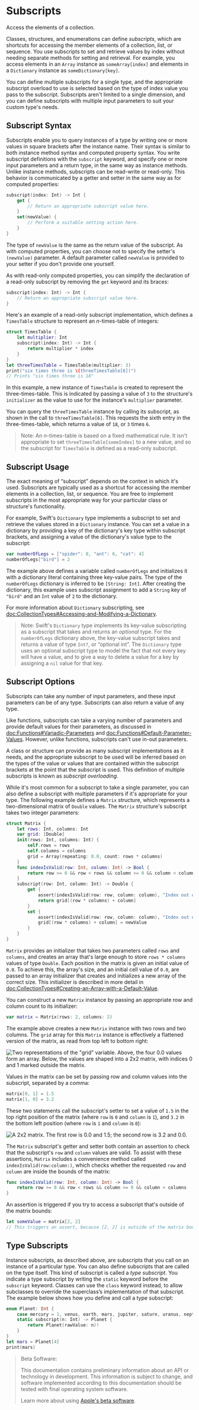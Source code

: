 # Subscripts

Access the elements of a collection.

Classes, structures, and enumerations can define *subscripts*,
which are shortcuts for accessing the member elements of a collection, list, or sequence.
You use subscripts to set and retrieve values by index without needing
separate methods for setting and retrieval.
For example, you access elements in an `Array` instance as `someArray[index]`
and elements in a `Dictionary` instance as `someDictionary[key]`.

You can define multiple subscripts for a single type,
and the appropriate subscript overload to use is selected
based on the type of index value you pass to the subscript.
Subscripts aren't limited to a single dimension,
and you can define subscripts with multiple input parameters
to suit your custom type's needs.

<!--
  TODO: this chapter should provide an example of subscripting an enumeration,
  as per Joe Groff's example from rdar://16555559.
-->

## Subscript Syntax

Subscripts enable you to query instances of a type
by writing one or more values in square brackets after the instance name.
Their syntax is similar to both instance method syntax and computed property syntax.
You write subscript definitions with the `subscript` keyword,
and specify one or more input parameters and a return type,
in the same way as instance methods.
Unlike instance methods, subscripts can be read-write or read-only.
This behavior is communicated by a getter and setter
in the same way as for computed properties:

```swift
subscript(index: Int) -> Int {
    get {
        // Return an appropriate subscript value here.
    }
    set(newValue) {
        // Perform a suitable setting action here.
    }
}
```

<!--
  - test: `subscriptSyntax`

  ```swifttest
  >> class Test1 {
  -> subscript(index: Int) -> Int {
        get {
           // Return an appropriate subscript value here.
  >>       return 1
        }
        set(newValue) {
           // Perform a suitable setting action here.
        }
     }
  >> }
  ```
-->

The type of `newValue` is the same as the return value of the subscript.
As with computed properties, you can choose not to specify
the setter's `(newValue)` parameter.
A default parameter called `newValue` is provided to your setter
if you don't provide one yourself.

As with read-only computed properties,
you can simplify the declaration of a read-only subscript
by removing the `get` keyword and its braces:

```swift
subscript(index: Int) -> Int {
    // Return an appropriate subscript value here.
}
```

<!--
  - test: `subscriptSyntax`

  ```swifttest
  >> class Test2 {
  -> subscript(index: Int) -> Int {
        // Return an appropriate subscript value here.
  >>    return 1
     }
  >> }
  ```
-->

Here's an example of a read-only subscript implementation,
which defines a `TimesTable` structure to represent an *n*-times-table of integers:

```swift
struct TimesTable {
    let multiplier: Int
    subscript(index: Int) -> Int {
        return multiplier * index
    }
}
let threeTimesTable = TimesTable(multiplier: 3)
print("six times three is \(threeTimesTable[6])")
// Prints "six times three is 18"
```

<!--
  - test: `timesTable`

  ```swifttest
  -> struct TimesTable {
        let multiplier: Int
        subscript(index: Int) -> Int {
           return multiplier * index
        }
     }
  -> let threeTimesTable = TimesTable(multiplier: 3)
  -> print("six times three is \(threeTimesTable[6])")
  <- six times three is 18
  ```
-->

In this example, a new instance of `TimesTable` is created
to represent the three-times-table.
This is indicated by passing a value of `3` to the structure's `initializer`
as the value to use for the instance's `multiplier` parameter.

You can query the `threeTimesTable` instance by calling its subscript,
as shown in the call to `threeTimesTable[6]`.
This requests the sixth entry in the three-times-table,
which returns a value of `18`, or `3` times `6`.

> Note: An *n*-times-table is based on a fixed mathematical rule.
> It isn't appropriate to set `threeTimesTable[someIndex]` to a new value,
> and so the subscript for `TimesTable` is defined as a read-only subscript.

## Subscript Usage

The exact meaning of “subscript” depends on the context in which it's used.
Subscripts are typically used as a shortcut for accessing
the member elements in a collection, list, or sequence.
You are free to implement subscripts in the most appropriate way for
your particular class or structure's functionality.

For example, Swift's `Dictionary` type implements a subscript
to set and retrieve the values stored in a `Dictionary` instance.
You can set a value in a dictionary
by providing a key of the dictionary's key type within subscript brackets,
and assigning a value of the dictionary's value type to the subscript:

```swift
var numberOfLegs = ["spider": 8, "ant": 6, "cat": 4]
numberOfLegs["bird"] = 2
```

<!--
  - test: `dictionarySubscript`

  ```swifttest
  -> var numberOfLegs = ["spider": 8, "ant": 6, "cat": 4]
  -> numberOfLegs["bird"] = 2
  ```
-->

The example above defines a variable called `numberOfLegs`
and initializes it with a dictionary literal containing three key-value pairs.
The type of the `numberOfLegs` dictionary is inferred to be `[String: Int]`.
After creating the dictionary,
this example uses subscript assignment to add
a `String` key of `"bird"` and an `Int` value of `2` to the dictionary.

For more information about `Dictionary` subscripting,
see <doc:CollectionTypes#Accessing-and-Modifying-a-Dictionary>.

> Note: Swift's `Dictionary` type implements its key-value subscripting
> as a subscript that takes and returns an *optional* type.
> For the `numberOfLegs` dictionary above,
> the key-value subscript takes and returns a value of type `Int?`,
> or “optional int”.
> The `Dictionary` type uses an optional subscript type to model the fact that
> not every key will have a value, and to give a way to delete a value for a key
> by assigning a `nil` value for that key.

## Subscript Options

Subscripts can take any number of input parameters,
and these input parameters can be of any type.
Subscripts can also return a value of any type.

Like functions,
subscripts can take a varying number of parameters
and provide default values for their parameters,
as discussed in <doc:Functions#Variadic-Parameters>
and <doc:Functions#Default-Parameter-Values>.
However, unlike functions,
subscripts can't use in-out parameters.

<!--
  - test: `subscripts-can-have-default-arguments`

  ```swifttest
  >> struct Subscriptable {
  >>     subscript(x: Int, y: Int = 0) -> Int {
  >>         return 100
  >>     }
  >> }
  >> let s = Subscriptable()
  >> print(s[0])
  << 100
  ```
-->

A class or structure can provide as many subscript implementations as it needs,
and the appropriate subscript to be used will be inferred based on
the types of the value or values that are contained within the subscript brackets
at the point that the subscript is used.
This definition of multiple subscripts is known as *subscript overloading*.

While it's most common for a subscript to take a single parameter,
you can also define a subscript with multiple parameters
if it's appropriate for your type.
The following example defines a `Matrix` structure,
which represents a two-dimensional matrix of `Double` values.
The `Matrix` structure's subscript takes two integer parameters:

```swift
struct Matrix {
    let rows: Int, columns: Int
    var grid: [Double]
    init(rows: Int, columns: Int) {
        self.rows = rows
        self.columns = columns
        grid = Array(repeating: 0.0, count: rows * columns)
    }
    func indexIsValid(row: Int, column: Int) -> Bool {
        return row >= 0 && row < rows && column >= 0 && column < columns
    }
    subscript(row: Int, column: Int) -> Double {
        get {
            assert(indexIsValid(row: row, column: column), "Index out of range")
            return grid[(row * columns) + column]
        }
        set {
            assert(indexIsValid(row: row, column: column), "Index out of range")
            grid[(row * columns) + column] = newValue
        }
    }
}
```

<!--
  - test: `matrixSubscript, matrixSubscriptAssert`

  ```swifttest
  -> struct Matrix {
        let rows: Int, columns: Int
        var grid: [Double]
        init(rows: Int, columns: Int) {
           self.rows = rows
           self.columns = columns
           grid = Array(repeating: 0.0, count: rows * columns)
        }
        func indexIsValid(row: Int, column: Int) -> Bool {
           return row >= 0 && row < rows && column >= 0 && column < columns
        }
        subscript(row: Int, column: Int) -> Double {
           get {
              assert(indexIsValid(row: row, column: column), "Index out of range")
              return grid[(row * columns) + column]
           }
           set {
              assert(indexIsValid(row: row, column: column), "Index out of range")
              grid[(row * columns) + column] = newValue
           }
        }
     }
  ```
-->

`Matrix` provides an initializer that takes two parameters called `rows` and `columns`,
and creates an array that's large enough to store `rows * columns` values of type `Double`.
Each position in the matrix is given an initial value of `0.0`.
To achieve this, the array's size, and an initial cell value of `0.0`,
are passed to an array initializer that creates and initializes a new array of the correct size.
This initializer is described in more detail
in <doc:CollectionTypes#Creating-an-Array-with-a-Default-Value>.

You can construct a new `Matrix` instance by passing
an appropriate row and column count to its initializer:

```swift
var matrix = Matrix(rows: 2, columns: 2)
```

<!--
  - test: `matrixSubscript, matrixSubscriptAssert`

  ```swifttest
  -> var matrix = Matrix(rows: 2, columns: 2)
  >> assert(matrix.grid == [0.0, 0.0, 0.0, 0.0])
  ```
-->

The example above creates a new `Matrix` instance with two rows and two columns.
The `grid` array for this `Matrix` instance
is effectively a flattened version of the matrix,
as read from top left to bottom right:

![Two representations of the "grid" variable. Above, the four 0.0 values form an array. Below, the values are shaped into a 2x2 matrix, with indices 0 and 1 marked outside the matrix.](subscriptMatrix01)

Values in the matrix can be set by passing row and column values into the subscript,
separated by a comma:

```swift
matrix[0, 1] = 1.5
matrix[1, 0] = 3.2
```

<!--
  - test: `matrixSubscript, matrixSubscriptAssert`

  ```swifttest
  -> matrix[0, 1] = 1.5
  >> print(matrix[0, 1])
  << 1.5
  -> matrix[1, 0] = 3.2
  >> print(matrix[1, 0])
  << 3.2
  ```
-->

These two statements call the subscript's setter to set
a value of `1.5` in the top right position of the matrix
(where `row` is `0` and `column` is `1`),
and `3.2` in the bottom left position
(where `row` is `1` and `column` is `0`):

![A 2x2 matrix.  The first row is 0.0 and 1.5; the second row is 3.2 and 0.0.](subscriptMatrix02)

The `Matrix` subscript's getter and setter both contain an assertion
to check that the subscript's  `row` and `column` values are valid.
To assist with these assertions,
`Matrix` includes a convenience method called `indexIsValid(row:column:)`,
which checks whether the requested `row` and `column`
are inside the bounds of the matrix:

```swift
func indexIsValid(row: Int, column: Int) -> Bool {
    return row >= 0 && row < rows && column >= 0 && column < columns
}
```

<!--
  - test: `matrixSubscript`

  ```swifttest
  >> var rows = 2
  >> var columns = 2
  -> func indexIsValid(row: Int, column: Int) -> Bool {
        return row >= 0 && row < rows && column >= 0 && column < columns
     }
  ```
-->

An assertion is triggered if you try to access a subscript
that's outside of the matrix bounds:

```swift
let someValue = matrix[2, 2]
// This triggers an assert, because [2, 2] is outside of the matrix bounds.
```

<!--
  - test: `matrixSubscriptAssert`

  ```swifttest
  -> let someValue = matrix[2, 2]
  xx assert
  // This triggers an assert, because [2, 2] is outside of the matrix bounds.
  ```
-->

## Type Subscripts

Instance subscripts, as described above,
are subscripts that you call on an instance of a particular type.
You can also define subscripts that are called on the type itself.
This kind of subscript is called a *type subscript*.
You indicate a type subscript
by writing the `static` keyword before the `subscript` keyword.
Classes can use the `class` keyword instead,
to allow subclasses to override the superclass’s implementation of that subscript.
The example below shows how you define and call a type subscript:

```swift
enum Planet: Int {
    case mercury = 1, venus, earth, mars, jupiter, saturn, uranus, neptune
    static subscript(n: Int) -> Planet {
        return Planet(rawValue: n)!
    }
}
let mars = Planet[4]
print(mars)
```

<!--
  - test: `static-subscript`

  ```swifttest
  -> enum Planet: Int {
        case mercury = 1, venus, earth, mars, jupiter, saturn, uranus, neptune
        static subscript(n: Int) -> Planet {
           return Planet(rawValue: n)!
        }
     }
  -> let mars = Planet[4]
  >> assert(mars == Planet.mars)
  -> print(mars)
  << mars
  ```
-->

> Beta Software:
>
> This documentation contains preliminary information about an API or technology in development. This information is subject to change, and software implemented according to this documentation should be tested with final operating system software.
>
> Learn more about using [Apple's beta software](https://developer.apple.com/support/beta-software/).

<!--
This source file is part of the Swift.org open source project

Copyright (c) 2014 - 2022 Apple Inc. and the Swift project authors
Licensed under Apache License v2.0 with Runtime Library Exception

See https://swift.org/LICENSE.txt for license information
See https://swift.org/CONTRIBUTORS.txt for the list of Swift project authors
-->
